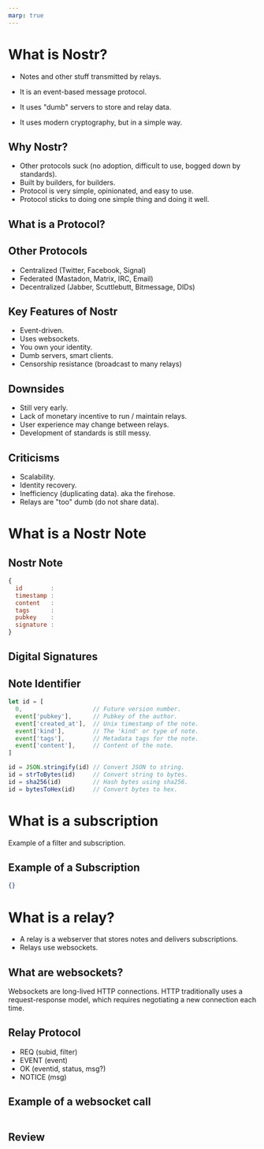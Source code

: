 ```yaml
---
marp: true
---
```


# What is Nostr?

- Notes and other stuff transmitted by relays.

<!--
  Silly name. Sort-of sets the tone that this is not meant to be a seriously complicated protocol.
-->

- It is an event-based message protocol.

<!--
  Event-based. Uses a publish / subscribe method of passing around messages.
  
  One-to-many can publish to a feed. One-to-many people can subscribe to a feed. (unpack this further?)
-->

- It uses "dumb" servers to store and relay data.

<!--
  Servers implement a very basic protocol for subscribing to events. Most protocol / application logic is client-side.
-->

- It uses modern cryptography, but in a simple way.

<!--
  Simple document attestation. We take a document, convert it to a hash, then sign it with our secret key.
  
  We publish the document along with our signature. Other clients verify our signature is correct.
-->

## Why Nostr?

- Other protocols suck (no adoption, difficult to use, bogged down by standards).
- Built by builders, for builders.
- Protocol is very simple, opinionated, and easy to use.
- Protocol sticks to doing one simple thing and doing it well.

## What is a Protocol?

<!--
  Definition of protocol that includes API (both local and network).
  Maybe provide examples?
  Useful definition of API explained.

-->

## Other Protocols

- Centralized (Twitter, Facebook, Signal)
- Federated (Mastadon, Matrix, IRC, Email)
- Decentralized (Jabber, Scuttlebutt, Bitmessage, DIDs)

<!-- 
  Honorable mention to Kafka (which doesn't handle identity)
-->

## Key Features of Nostr

- Event-driven.
- Uses websockets.
- You own your identity.
- Dumb servers, smart clients.
- Censorship resistance (broadcast to many relays)

<!--
  Explain websockets
-->

## Downsides

- Still very early.
- Lack of monetary incentive to run / maintain relays.
- User experience may change between relays.
- Development of standards is still messy.

## Criticisms

- Scalability.
- Identity recovery.
- Inefficiency (duplicating data). aka the firehose.
- Relays are "too" dumb (do not share data).

# What is a Nostr Note

## Nostr Note

```js
{
  id        :
  timestamp :
  content   :
  tags      :
  pubkey    :
  signature :
}
```

## Digital Signatures

## Note Identifier
```js
let id = [
  0,                    // Future version number.
  event['pubkey'],      // Pubkey of the author.
  event['created_at'],  // Unix timestamp of the note.
  event['kind'],        // The 'kind' or type of note.
  event['tags'],        // Metadata tags for the note.
  event['content'],     // Content of the note.
]

id = JSON.stringify(id) // Convert JSON to string.
id = strToBytes(id)     // Convert string to bytes.
id = sha256(id)         // Hash bytes using sha256.
id = bytesToHex(id)     // Convert bytes to hex.
```

<!--
  
-->

# What is a subscription

Example of a filter and subscription.

## Example of a Subscription

```json
{}
```

# What is a relay?

- A relay is a webserver that stores notes and delivers subscriptions.
- Relays use websockets.

## What are websockets?

Websockets are long-lived HTTP connections.
HTTP traditionally uses a request-response model, which requires negotiating a new connection each time.

## Relay Protocol
- REQ (subid, filter)
- EVENT (event)
- OK (eventid, status, msg?)
- NOTICE (msg)

## Example of a websocket call

```js

```

## Review

<!--
  Review first slide and what we learned.
-->